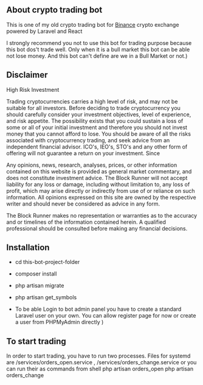 ## About crypto trading bot

This is one of my old crypto trading bot for [Binance](https://www.binance.com/en) crypto exchange powered by Laravel and React

I strongly recommend you not to use this bot for trading purpose because this bot dos't trade well. Only when it is a bull market this bot can be able not lose money. And this bot can't define are we in a Bull Market or not.)

## Disclaimer

High Risk Investment

Trading cryptocurrencies carries a high level of risk, and may not be suitable for all investors. Before deciding to trade cryptocurrency you should carefully consider your investment objectives, level of experience, and risk appetite. The possibility exists that you could sustain a loss of some or all of your initial investment and therefore you should not invest money that you cannot afford to lose. You should be aware of all the risks associated with cryptocurrency trading, and seek advice from an independent financial advisor. ICO's, IEO's, STO's and any other form of offering will not guarantee a return on your investment. Since

Any opinions, news, research, analyses, prices, or other information contained on this website is provided as general market commentary, and does not constitute investment advice. The Block Runner will not accept liability for any loss or damage, including without limitation to, any loss of profit, which may arise directly or indirectly from use of or reliance on such information. All opinions expressed on this site are owned by the respective writer and should never be considered as advice in any form.

The Block Runner makes no representation or warranties as to the accuracy and or timelines of the information contained herein. A qualified professional should be consulted before making any financial decisions.

## Installation

- cd this-bot-project-folder

- composer install

- php artisan migrate

- php artisan get_symbols

- To be able Login to bot admin panel you have to create a standard Laravel user on your own. You can allow register page for now or create a user from PHPMyAdmin directly )

## To start trading

In order to start trading, you have to run two processes. Files for systemd are /services/orders_open.service , /services/orders_change.service or you can run their as commands from shell
php artisan orders_open
php artisan orders_change
